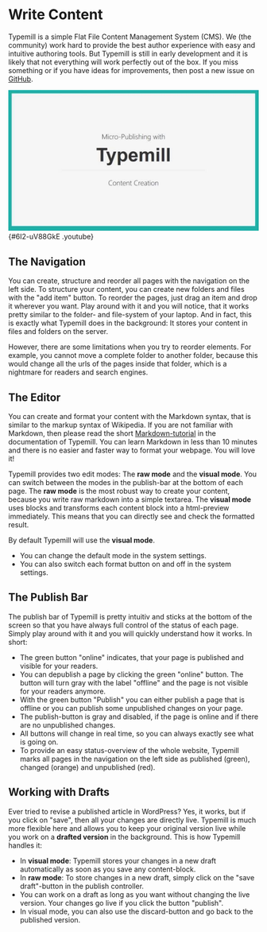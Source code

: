 # Write Content

Typemill is a simple Flat File Content Management System (CMS). We (the community) work hard to provide the best author experience with easy and intuitive authoring tools. But Typemill is still in early development and it is likely that not everything will work perfectly out of the box. If you miss something or if you have ideas for improvements, then post a new issue on [GitHub](https://github.com/typemill/typemill/issues).

![youtube-video](media/live/youtube-6i2-uv88gke.jpeg "click to load video"){#6I2-uV88GkE .youtube}

## The Navigation

You can create, structure and reorder all pages with the navigation on the left side. To structure your content, you can create new folders and files with the "add item" button. To reorder the pages, just drag an item and drop it wherever you want. Play around with it and you will notice, that it works pretty similar to the folder- and file-system of your laptop. And in fact, this is exactly what Typemill does in the background: It stores your content in files and folders on the server.

However, there are some limitations when you try to reorder elements. For example, you cannot move a complete folder to another folder, because this would change all the urls of the pages inside that folder, which is a nightmare for readers and search engines.

## The Editor

You can create and format your content with the Markdown syntax, that is similar to the markup syntax of Wikipedia. If you are not familiar with Markdown, then please read the short [Markdown-tutorial](https://typemill.net/) in the documentation of Typemill. You can learn Markdown in less than 10 minutes and there is no easier and faster way to format your webpage. You will love it!

Typemill provides two edit modes: The **raw mode** and the **visual mode**.  You can switch between the modes in the publish-bar at the bottom of each page. The **raw mode** is the most robust way to create your content, because you write raw markdown into a simple textarea. The **visual mode** uses blocks and transforms each content block into a html-preview immediately. This means that you can directly see and check the formatted result.

By default Typemill will use the **visual mode**.

* You can change the default mode in the system settings. 
* You can also switch each format button on and off in the system settings.

## The Publish Bar

The publish bar of Typemill is pretty intuitiv and sticks at the bottom of the screen so that you have always full control of the status of each page. Simply play around with it and you will quickly understand how it works. In short:

* The green button "online" indicates, that your page is published and visible for your readers.
* You can depublish a page by clicking the green "online" button. The button will turn gray with the label "offline" and the page is not visible for your readers anymore.
* With the green button "Publish" you can either publish a page that is offline or you can publish some unpublished changes on your page.
* The publish-button is gray and disabled, if the page is online and if there are no unpublished changes.
* All buttons will change in real time, so you can always exactly see what is going on.
* To provide an easy status-overview of the whole website, Typemill marks all pages in the navigation on the left side as published (green), changed (orange) and unpublished (red).

## Working with Drafts

Ever tried to revise a published article in WordPress? Yes, it works, but if you click on "save", then all your changes are directly live. Typemill is much more flexible here and allows you to keep your original version live while you work on a **drafted version** in the background. This is how Typemill handles it: 

* In **visual mode**: Typemill stores your changes in a new draft automatically as soon as you save any content-block.
* In **raw mode**: To store changes in a new draft, simply click on the "save draft"-button in the publish controller.
* You can work on a draft as long as you want without changing the live version. Your changes go live if you click the button "publish".
* In visual mode, you can also use the discard-button and go back to the published version.

